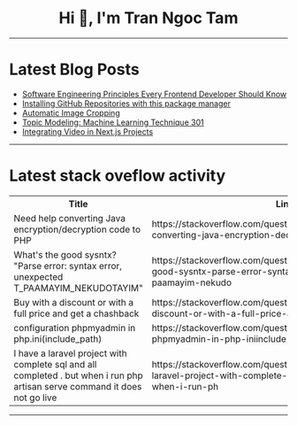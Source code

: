 <h1 align="center">Hi 👋, I'm Tran Ngoc Tam</h1>

---

# Latest Blog Posts 
<!-- BLOG-POST-LIST:START -->
- [Software Engineering Principles Every Frontend Developer Should Know](https://dev.to/gboladetrue/software-engineering-principles-every-frontend-developer-should-know-1ej7)
- [Installing GitHub Repositories with this package manager](https://dev.to/omegaui/installing-github-repositories-with-this-package-manager-5a3o)
- [Automatic Image Cropping](https://dev.to/msmith99994/automatic-image-cropping-5f3k)
- [Topic Modeling: Machine Learning Technique 301](https://dev.to/aftabahmedabro/topic-modeling-machine-learning-technique-301-17og)
- [Integrating Video in Next.js Projects](https://dev.to/msmith99994/integrating-video-in-nextjs-projects-2g4f)
<!-- BLOG-POST-LIST:END -->

---

# Latest stack oveflow activity
<table>
  <tr><th>Title</th><th>Link</th></tr>
  <!-- STACKOVERFLOW:START --><tr><td>Need help converting Java encryption/decryption code to PHP</td><td>https://stackoverflow.com/questions/78467939/need-help-converting-java-encryption-decryption-code-to-php</td></tr><tr><td>What&#39;s the good sysntx? &quot;Parse error: syntax error, unexpected T_PAAMAYIM_NEKUDOTAYIM&quot;</td><td>https://stackoverflow.com/questions/78467937/whats-the-good-sysntx-parse-error-syntax-error-unexpected-t-paamayim-nekudo</td></tr><tr><td>Buy with a discount or with a full price and get a chashback</td><td>https://stackoverflow.com/questions/78467777/buy-with-a-discount-or-with-a-full-price-and-get-a-chashback</td></tr><tr><td>configuration phpmyadmin in php.ini&lpar;include_path&rpar;</td><td>https://stackoverflow.com/questions/78467760/configuration-phpmyadmin-in-php-iniinclude-path</td></tr><tr><td>I have a laravel project with complete sql and all completed . but when i run php artisan serve command it does not go live</td><td>https://stackoverflow.com/questions/78467748/i-have-a-laravel-project-with-complete-sql-and-all-completed-but-when-i-run-ph</td></tr><!-- STACKOVERFLOW:END -->
</table>

---


